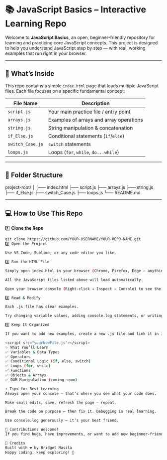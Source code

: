 # 📚 JavaScript Basics – Interactive Learning Repo

Welcome to **JavaScript Basics**, an open, beginner-friendly repository for learning and practicing core JavaScript concepts. This project is designed to help you understand JavaScript step by step — with real, working examples that run right in your browser.

---

## 🚀 What’s Inside

This repo contains a simple `index.html` page that loads multiple JavaScript files. Each file focuses on a specific fundamental concept:

| File Name         | Description                              |
|-------------------|------------------------------------------|
| `script.js`       | Your main practice file / entry point    |
| `arrays.js`       | Examples of arrays and array operations  |
| `string.js`       | String manipulation & concatenation      |
| `if_Else.js`      | Conditional statements (`if`/`else`)     |
| `switch_Case.js`  | `switch` statements                      |
| `loops.js`        | Loops (`for`, `while`, `do...while`)     |

---

## 📂 Folder Structure
project-root/
│
├── index.html
├── script.js
├── arrays.js
├── string.js
├── if_Else.js
├── switch_Case.js
├── loops.js
└── README.md

---

## 💻 How to Use This Repo

1️⃣ **Clone the Repo**
```bash
git clone https://github.com/YOUR-USERNAME/YOUR-REPO-NAME.git
2️⃣ Open the Project

Use VS Code, Sublime, or any code editor you like.

3️⃣ Run the HTML File

Simply open index.html in your browser (Chrome, Firefox, Edge — anything works).

All the JavaScript files listed above will load automatically.

Open your browser console (Right-click → Inspect → Console) to see the outputs.

4️⃣ Read & Modify

Each .js file has clear examples.

Try changing variable values, adding console.log statements, or writing your own code to test your understanding.

5️⃣ Keep It Organized

If you want to add new examples, create a new .js file and link it in index.html like this:

<script src="yourNewFile.js"></script>
✨ What You’ll Learn
✅ Variables & Data Types
✅ Operators
✅ Conditional Logic (if, else, switch)
✅ Loops (for, while)
✅ Functions
✅ Objects & Arrays
✅ DOM Manipulation (coming soon)

⚡ Tips for Best Learning
Always open your console — that’s where you see what your code does.

Make small edits, save, refresh the page — repeat.

Break the code on purpose — then fix it. Debugging is real learning.

Use console.log generously — it’s your best friend.

🙌 Contributions Welcome!
If you find bugs, have improvements, or want to add new beginner-friendly examples — feel free to fork the repo and open a pull request.

📣 Credits
Built with ❤️ by Bridget Masila
Happy coding, keep exploring! 🚀


